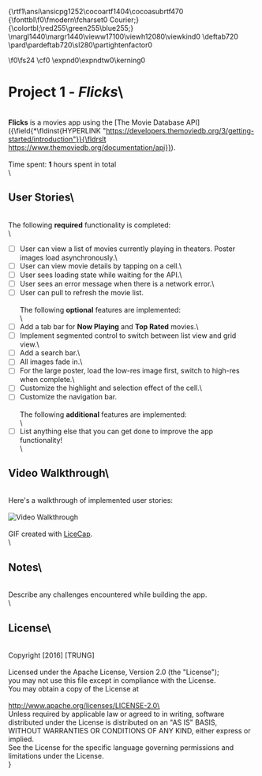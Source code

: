 {\rtf1\ansi\ansicpg1252\cocoartf1404\cocoasubrtf470
{\fonttbl\f0\fmodern\fcharset0 Courier;}
{\colortbl;\red255\green255\blue255;}
\margl1440\margr1440\vieww17100\viewh12080\viewkind0
\deftab720
\pard\pardeftab720\sl280\partightenfactor0

\f0\fs24 \cf0 \expnd0\expndtw0\kerning0
# Project 1 - *Flicks*\
\
**Flicks** is a movies app using the [The Movie Database API]({\field{\*\fldinst{HYPERLINK "https://developers.themoviedb.org/3/getting-started/introduction"}}{\fldrslt https://www.themoviedb.org/documentation/api}}).\
\
Time spent: **1** hours spent in total\
\
## User Stories\
\
The following **required** functionality is completed:\
\
- [ ] User can view a list of movies currently playing in theaters. Poster images load asynchronously.\
- [ ] User can view movie details by tapping on a cell.\
- [ ] User sees loading state while waiting for the API.\
- [ ] User sees an error message when there is a network error.\
- [ ] User can pull to refresh the movie list.\
\
The following **optional** features are implemented:\
\
- [ ] Add a tab bar for **Now Playing** and **Top Rated** movies.\
- [ ] Implement segmented control to switch between list view and grid view.\
- [ ] Add a search bar.\
- [ ] All images fade in.\
- [ ] For the large poster, load the low-res image first, switch to high-res when complete.\
- [ ] Customize the highlight and selection effect of the cell.\
- [ ] Customize the navigation bar.\
\
The following **additional** features are implemented:\
\
- [ ] List anything else that you can get done to improve the app functionality!\
\
## Video Walkthrough\
\
Here's a walkthrough of implemented user stories:\
\
<img src='http://i.imgur.com/link/to/your/gif/file.gif' title='Video Walkthrough' width='' alt='Video Walkthrough' />\
\
GIF created with [LiceCap](http://www.cockos.com/licecap/).\
\
## Notes\
\
Describe any challenges encountered while building the app.\
\
## License\
\
    Copyright [2016] [TRUNG]\
\
    Licensed under the Apache License, Version 2.0 (the "License");\
    you may not use this file except in compliance with the License.\
    You may obtain a copy of the License at\
\
        http://www.apache.org/licenses/LICENSE-2.0\
\
    Unless required by applicable law or agreed to in writing, software\
    distributed under the License is distributed on an "AS IS" BASIS,\
    WITHOUT WARRANTIES OR CONDITIONS OF ANY KIND, either express or implied.\
    See the License for the specific language governing permissions and\
    limitations under the License.\
}